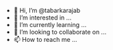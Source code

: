 - 👋 Hi, I’m @tabarkarajab
- 👀 I’m interested in ...
- 🌱 I’m currently learning ...
- 💞️ I’m looking to collaborate on ...
- 📫 How to reach me ...

<!---
tabarkarajab/tabarkarajab is a ✨ special ✨ repository because its `README.md` (this file) appears on your GitHub profile.
You can click the Preview link to take a look at your changes.
--->
